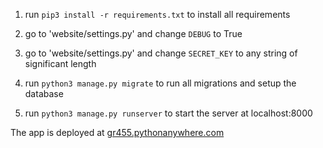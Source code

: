 1. run `pip3 install -r requirements.txt` to install all requirements

2. go to 'website/settings.py' and change `DEBUG` to True

3. go to 'website/settings.py' and change `SECRET_KEY` to any string of significant length

4. run `python3 manage.py migrate` to run all migrations and setup the database

5. run `python3 manage.py runserver` to start the server at localhost:8000


The app is deployed at <a href = "gr455.pythonanywhere.com">gr455.pythonanywhere.com </a>
